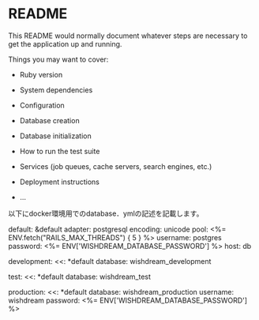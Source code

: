 # README

This README would normally document whatever steps are necessary to get the
application up and running.

Things you may want to cover:

* Ruby version

* System dependencies

* Configuration

* Database creation

* Database initialization

* How to run the test suite

* Services (job queues, cache servers, search engines, etc.)

* Deployment instructions

* ...


以下にdocker環境用でのdatabase．ymlの記述を記載します。

default: &default
  adapter: postgresql
  encoding: unicode
  pool: <%= ENV.fetch("RAILS_MAX_THREADS") { 5 } %>
  username: postgres
  password: <%= ENV['WISHDREAM_DATABASE_PASSWORD'] %>
  host: db

development:
  <<: *default
  database: wishdream_development

test:
  <<: *default
  database: wishdream_test

production:
  <<: *default
  database: wishdream_production
  username: wishdream
  password: <%= ENV['WISHDREAM_DATABASE_PASSWORD'] %>
